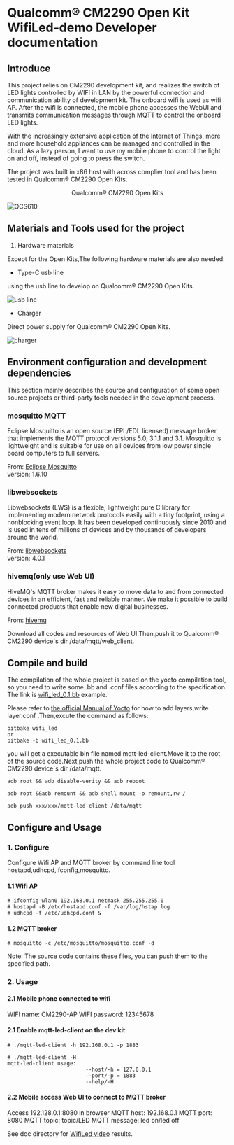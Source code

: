# Qualcomm® CM2290 Open Kit WifiLed-demo Developer documentation

## Introduce

This project relies on CM2290 development kit, and realizes the switch of LED lights controlled by WIFI in LAN by the powerful connection and communication ability of development kit. The onboard wifi is used as wifi AP. After the wifi is connected, the mobile phone accesses the WebUI and transmits communication messages through MQTT to control the onboard LED lights.

With the increasingly extensive application of the Internet of Things, more and more household appliances can be managed and controlled in the cloud. As a lazy person, I want to use my mobile phone to control the light on and off, instead of going to press the switch.

The project was built in x86 host with across complier tool and has been tested in Qualcomm® CM2290 Open Kits.

<center>Qualcomm® CM2290 Open Kits</center>

![QCS610](./res/CM2290.webp)

## Materials and Tools used for the project

1. Hardware materials

Except for the Open Kits,The following hardware materials are also needed:

* Type-C usb line

using the usb line to develop on Qualcomm® CM2290 Open Kits.

![usb line](./res/type-c_usb_line.webp )

* Charger

Direct power supply for Qualcomm® CM2290 Open Kits.

![charger](./res/charger.jpg )

## Environment configuration and development dependencies

This section mainly describes the source and configuration of some open source projects or third-party tools needed in the development process.

### mosquitto MQTT
Eclipse Mosquitto is an open source (EPL/EDL licensed) message broker that implements the MQTT protocol versions 5.0, 3.1.1 and 3.1. Mosquitto is lightweight and is suitable for use on all devices from low power single board computers to full servers.

From: [Eclipse Mosquitto](https://mosquitto.org/)<br>
version: 1.6.10

### libwebsockets
Libwebsockets (LWS) is a flexible, lightweight pure C library for implementing modern network protocols easily with a tiny footprint, using a nonblocking event loop. It has been developed continuously since 2010 and is used in tens of millions of devices and by thousands of developers around the world.

From: [libwebsockets](https://libwebsockets.org/)<br>
version: 4.0.1

### hivemq(only use Web UI)
HiveMQ's MQTT broker makes it easy to move data to and from connected devices in an efficient, fast and reliable manner. We make it possible to build connected products that enable new digital businesses.

From: [hivemq](https://www.hivemq.com/)

Download all codes and resources of Web UI.Then,push it to Qualcomm® CM2290 device`s dir /data/mqtt/web_client.

## Compile and build

The compilation of the whole project is based on the yocto compilation tool, so you need to write some .bb and .conf files according to the specification. The link is [wifi_led_0.1.bb](./wifi_led_0.1.bb) example.

Please refer to [the official Manual of Yocto](https://www.yoctoproject.org) for how to add layers,write layer.conf .Then,excute the command as follows:

```
bitbake wifi_led
or
bitbake -b wifi_led_0.1.bb
```

you will get a  executable bin file named mqtt-led-client.Move it to the root of the source code.Next,push the whole project code to Qualcomm® CM2290 device`s dir /data/mqtt.

```
adb root && adb disable-verity && adb reboot

adb root &&adb remount && adb shell mount -o remount,rw /

adb push xxx/xxx/mqtt-led-client /data/mqtt
```

## Configure and Usage
### 1. Configure
Configure Wifi AP and MQTT broker by command line tool hostapd,udhcpd,ifconfig,mosquitto.
#### 1.1 Wifi AP
```
# ifconfig wlan0 192.168.0.1 netmask 255.255.255.0
# hostapd -B /etc/hostapd.conf -f /var/log/hstap.log
# udhcpd -f /etc/udhcpd.conf &
```

#### 1.2 MQTT broker
```
# mosquitto -c /etc/mosquitto/mosquitto.conf -d
```

Note: The source code contains these files, you can push them to the specified path.


### 2. Usage
#### 2.1 Mobile phone connected to wifi
WIFI name: CM2290-AP
WIFI password: 12345678

#### 2.1 Enable mqtt-led-client on the dev kit
```
# ./mqtt-led-client -h 192.168.0.1 -p 1883

# ./mqtt-led-client -H
mqtt-led-client usage:
                     	 --host/-h = 127.0.0.1
                    	 --port/-p = 1883
                    	 --help/-H
```

#### 2.2 Mobile access Web UI to connect to MQTT broker
Access 192.128.0.1:8080 in browser
MQTT host: 192.168.0.1
MQTT port: 8080
MQTT topic: topic/LED
MQTT message: led on/led off

See doc directory for [WifiLed video](./doc/WifiLed.mp4) results.